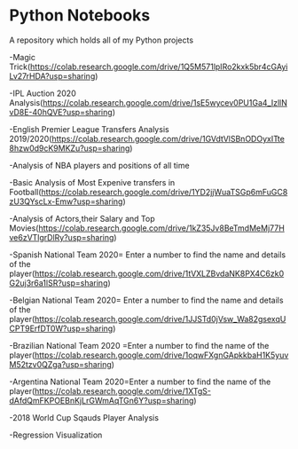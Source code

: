 # Python Notebooks

A repository which holds all of my Python projects

-Magic Trick(https://colab.research.google.com/drive/1Q5M571lpIRo2kxk5br4cGAyiLv27rHDA?usp=sharing)
 
-IPL Auction 2020 Analysis(https://colab.research.google.com/drive/1sE5wycev0PU1Ga4_IzllNvD8E-40hQVE?usp=sharing)
  
-English Premier League Transfers Analysis 2019/2020(https://colab.research.google.com/drive/1GVdtVlSBnODOyxITte8hzw0d9cK9MKZu?usp=sharing)
  
-Analysis of NBA players and positions of all time
  
-Basic Analysis of Most Expenive transfers in Football(https://colab.research.google.com/drive/1YD2jjWuaTSGp6mFuGC8zU3QYscLx-Emw?usp=sharing)
  
-Analysis of Actors,their Salary and Top Movies(https://colab.research.google.com/drive/1kZ35Jv8BeTmdMeMj77Hve6zVTlgrDlRy?usp=sharing)
  
-Spanish National Team 2020= Enter a number to find the name and details of the player(https://colab.research.google.com/drive/1tVXLZBvdaNK8PX4C6zk0G2uj3r6a1lSR?usp=sharing)
        
-Belgian National Team 2020= Enter a number to find the name and details of the player(https://colab.research.google.com/drive/1JJSTd0jVsw_Wa82gsexqUCPT9ErfDT0W?usp=sharing)
  
-Brazilian National Team 2020 =Enter a number to find the name of the player(https://colab.research.google.com/drive/1oqwFXgnGApkkbaH1K5yuvM52tzv0QZga?usp=sharing)
	
-Argentina National Team 2020=Enter a number to find the name of the player(https://colab.research.google.com/drive/1XTgS-dAfdQmFKPOEBnKjLrGWmAqTGn6Y?usp=sharing)
  
-2018 World Cup Sqauds Player Analysis
         
-Regression Visualization
